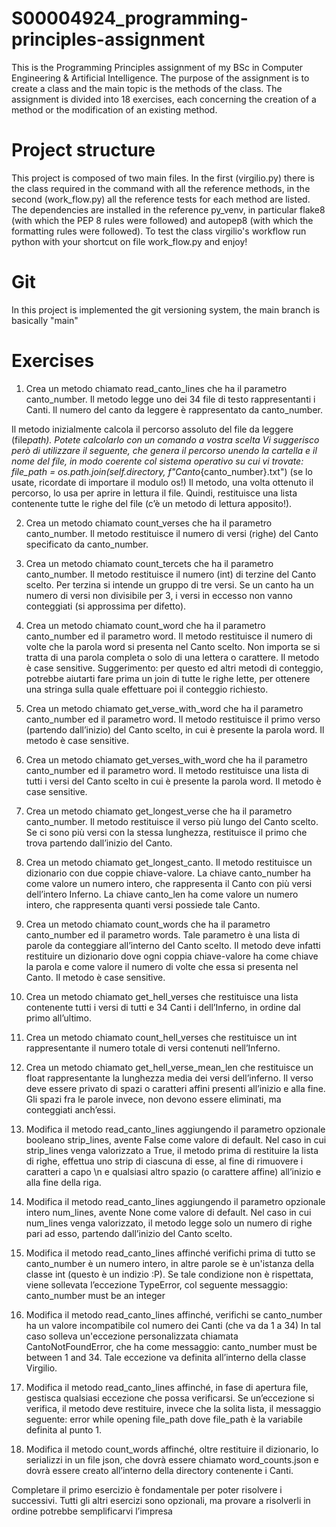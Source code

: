 # S00004924_programming-principles-assignment

This is the Programming Principles assignment of my BSc in Computer Engineering & Artificial Intelligence.
The purpose of the assignment is to create a class and the main topic is the methods of the class.
The assignment is divided into 18 exercises, each concerning the creation of a method or the modification of an existing method.

# Project structure

This project is composed of two main files.
In the first (virgilio.py) there is the class required in the command with all the reference methods, in the second (work_flow.py) all the reference tests for each method are listed.
The dependencies are installed in the reference py_venv, in particular flake8 (with which the PEP 8 rules were followed) and autopep8 (with which the formatting rules were followed).
To test the class virgilio's workflow run python with your shortcut on file work_flow.py and enjoy!

# Git

In this project is implemented the git versioning system, the main branch is basically "main"

# Exercises

1. Crea un metodo chiamato read_canto_lines che ha il parametro canto_number.
   Il metodo legge uno dei 34 file di testo rappresentanti i Canti.
   Il numero del canto da leggere è rappresentato da canto_number.

Il metodo inizialmente calcola il percorso assoluto del file da leggere (file*path).
Potete calcolarlo con un comando a vostra scelta
Vi suggerisco però di utilizzare il seguente, che genera il percorso unendo la cartella e il
nome del file, in modo coerente col sistema operativo su cui vi trovate:
file_path = os.path.join(self.directory, f"Canto*{canto_number}.txt")
(se lo usate, ricordate di importare il modulo os!)
Il metodo, una volta ottenuto il percorso, lo usa per aprire in lettura il file.
Quindi, restituisce una lista contenente tutte le righe del file
(c’è un metodo di lettura apposito!).

2. Crea un metodo chiamato count_verses che ha il parametro canto_number.
   Il metodo restituisce il numero di versi (righe) del Canto specificato da canto_number.

3. Crea un metodo chiamato count_tercets che ha il parametro canto_number.
   Il metodo restituisce il numero (int) di terzine del Canto scelto.
   Per terzina si intende un gruppo di tre versi.
   Se un canto ha un numero di versi non divisibile per 3,
   i versi in eccesso non vanno conteggiati (si approssima per difetto).

4. Crea un metodo chiamato count_word
   che ha il parametro canto_number ed il parametro word.
   Il metodo restituisce il numero di volte che la parola word si presenta nel Canto scelto.
   Non importa se si tratta di una parola completa o solo di una lettera o carattere.
   Il metodo è case sensitive.
   Suggerimento: per questo ed altri metodi di conteggio,
   potrebbe aiutarti fare prima un join di tutte le righe lette,
   per ottenere una stringa sulla quale effettuare poi il conteggio richiesto.

5. Crea un metodo chiamato get_verse_with_word
   che ha il parametro canto_number ed il parametro word.
   Il metodo restituisce il primo verso (partendo dall’inizio) del Canto scelto,
   in cui è presente la parola word.
   Il metodo è case sensitive.

6. Crea un metodo chiamato get_verses_with_word
   che ha il parametro canto_number ed il parametro word.
   Il metodo restituisce una lista di tutti i versi del Canto scelto
   in cui è presente la parola word.
   Il metodo è case sensitive.

7. Crea un metodo chiamato get_longest_verse che ha il parametro canto_number.
   Il metodo restituisce il verso più lungo del Canto scelto.
   Se ci sono più versi con la stessa lunghezza,
   restituisce il primo che trova partendo dall’inizio del Canto.

8. Crea un metodo chiamato get_longest_canto.
   Il metodo restituisce un dizionario con due coppie chiave-valore.
   La chiave canto_number ha come valore un numero intero,
   che rappresenta il Canto con più versi dell’intero Inferno.
   La chiave canto_len ha come valore un numero intero,
   che rappresenta quanti versi possiede tale Canto.

9. Crea un metodo chiamato count_words che ha il parametro canto_number
   ed il parametro words.
   Tale parametro è una lista di parole da conteggiare all’interno del Canto scelto.
   Il metodo deve infatti restituire un dizionario dove ogni coppia chiave-valore
   ha come chiave la parola
   e come valore il numero di volte che essa si presenta nel Canto.
   Il metodo è case sensitive.

10. Crea un metodo chiamato get_hell_verses che         restituisce una lista
    contenente tutti i versi di tutti e 34 Canti i dell’Inferno,
    in ordine dal primo all’ultimo.

11. Crea un metodo chiamato count_hell_verses che restituisce
    un int rappresentante il numero totale di versi contenuti nell’Inferno.

12. Crea un metodo chiamato get_hell_verse_mean_len che restituisce
    un float rappresentante la lunghezza media dei versi dell’inferno.
    Il verso deve essere privato di spazi o caratteri affini
    presenti all’inizio e alla fine.
    Gli spazi fra le parole invece, non devono essere eliminati,
    ma conteggiati anch’essi.

13. Modifica il metodo read_canto_lines aggiungendo
    il parametro opzionale booleano strip_lines,
    avente False come valore di default.
    Nel caso in cui strip_lines venga valorizzato a True, il metodo
    prima di restituire la lista di righe, effettua uno strip di ciascuna di esse,
    al fine di rimuovere i caratteri a capo \n
    e qualsiasi altro spazio (o carattere affine) all’inizio e alla fine della riga.

14. Modifica il metodo read_canto_lines aggiungendo
    il parametro opzionale intero num_lines,
    avente None come valore di default.
    Nel caso in cui num_lines venga valorizzato,
    il metodo legge solo un numero di righe pari ad esso,
    partendo dall’inizio del Canto scelto.

15. Modifica il metodo read_canto_lines affinché
    verifichi prima di tutto se canto_number è un numero intero,
    in altre parole se è un'istanza della classe int (questo è un indizio :P).
    Se tale condizione non è rispettata,
    viene sollevata l’eccezione TypeError, col seguente messaggio:
    canto_number must be an integer

16. Modifica il metodo read_canto_lines affinché, verifichi se canto_number
    ha un valore incompatibile col numero dei Canti (che va da 1 a 34)
    In tal caso solleva un'eccezione personalizzata chiamata CantoNotFoundError,
    che ha come messaggio: canto_number must be between 1 and 34.
    Tale eccezione va definita all’interno della classe Virgilio.

17. Modifica il metodo read_canto_lines affinché, in fase di apertura file,
    gestisca qualsiasi eccezione che possa verificarsi.
    Se un’eccezione si verifica, il metodo deve restituire,
    invece che la solita lista, il messaggio seguente:
    error while opening file_path
    dove file_path è la variabile definita al punto 1.

18. Modifica il metodo count_words affinché, oltre restituire il dizionario,
    lo serializzi in un file json, che dovrà essere chiamato word_counts.json
    e dovrà essere creato all’interno della directory contenente i Canti.

Completare il primo esercizio è fondamentale per poter risolvere i successivi.
Tutti gli altri esercizi sono opzionali, ma provare a risolverli in ordine potrebbe semplificarvi l’impresa
